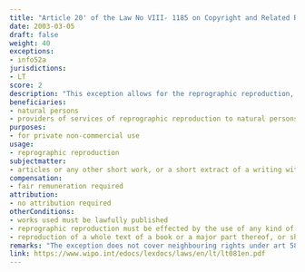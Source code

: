 ```yaml
---
title: "Article 20' of the Law No VIII- 1185 on Copyright and Related Rights"
date: 2003-03-05
draft: false
weight: 40
exceptions:
- info52a
jurisdictions:
- LT
score: 2
description: "This exception allows for the reprographic reproduction, effected by the use of any kind of photocopying technique or by some other process having similar effects, where a work is reproduced on paper or any similar medium, for private use, but not for purposes of commercial advantage, of a lawfully published article or any other short work, or a short extract of a writing with or without illustrations. The provisions does not apply to the reproduction by means of reprography of the whole text of a book or a major part thereof, or sheet music. A compensatory remuneration must be paid via collective administration associations for services of reprographic reproduction provided to natural persons as well as for reprographic devices and by the persons who provide services of reprographic reproduction as well as the persons selling reprographic devices." 
beneficiaries:
- natural persons
- providers of services of reprographic reproduction to natural persons
purposes: 
- for private non-commercial use
usage:
- reprographic reproduction
subjectmatter:
- articles or any other short work, or a short extract of a writing with or without illustrations
compensation:
- fair remuneration required 
attribution: 
- no attribution required
otherConditions: 
- works used must be lawfully published 
- reprographic reproduction must be effected by the use of any kind of photocopying technique or by some other process having similar effects, where a work is reproduced on paper or any similar medium
- reproduction of a whole text of a book or a major part thereof, or sheet music is expressly left outside of the scope of the exception
remarks: "The exception does not cover neighbouring rights under art 58 of the Law."
link: https://www.wipo.int/edocs/lexdocs/laws/en/lt/lt081en.pdf
---
```


